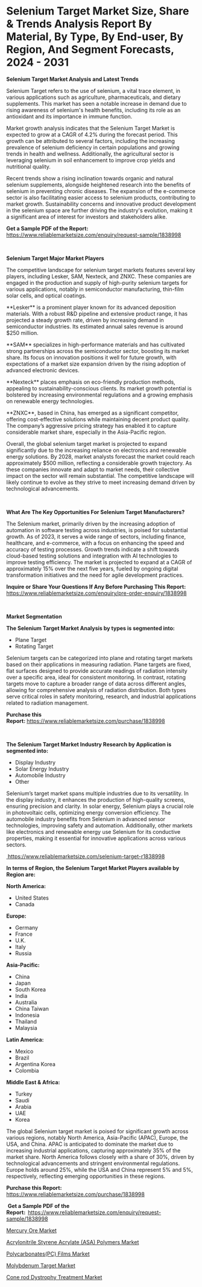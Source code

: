 <p><h1>Selenium Target Market Size, Share & Trends Analysis Report By Material, By Type, By End-user, By Region, And Segment Forecasts, 2024 - 2031</h1></p><p><strong>Selenium Target Market Analysis and Latest Trends</strong></p>
<p><p>Selenium Target refers to the use of selenium, a vital trace element, in various applications such as agriculture, pharmaceuticals, and dietary supplements. This market has seen a notable increase in demand due to rising awareness of selenium's health benefits, including its role as an antioxidant and its importance in immune function. </p><p>Market growth analysis indicates that the Selenium Target Market is expected to grow at a CAGR of 4.2% during the forecast period. This growth can be attributed to several factors, including the increasing prevalence of selenium deficiency in certain populations and growing trends in health and wellness. Additionally, the agricultural sector is leveraging selenium in soil enhancement to improve crop yields and nutritional quality.</p><p>Recent trends show a rising inclination towards organic and natural selenium supplements, alongside heightened research into the benefits of selenium in preventing chronic diseases. The expansion of the e-commerce sector is also facilitating easier access to selenium products, contributing to market growth. Sustainability concerns and innovative product development in the selenium space are further driving the industry's evolution, making it a significant area of interest for investors and stakeholders alike.</p></p>
<p><strong>Get a Sample PDF of the Report:&nbsp;</strong> <a href="https://www.reliablemarketsize.com/enquiry/request-sample/1838998?utm_campaign=1103&utm_medium=2&utm_source=Github&utm_content=ia&utm_term=11112024&utm_id=selenium-target">https://www.reliablemarketsize.com/enquiry/request-sample/1838998</a></p>
<p>&nbsp;</p>
<p><strong>Selenium Target Major Market Players</strong></p>
<p><p>The competitive landscape for selenium target markets features several key players, including Lesker, SAM, Nexteck, and ZNXC. These companies are engaged in the production and supply of high-purity selenium targets for various applications, notably in semiconductor manufacturing, thin-film solar cells, and optical coatings.</p><p>**Lesker** is a prominent player known for its advanced deposition materials. With a robust R&D pipeline and extensive product range, it has projected a steady growth rate, driven by increasing demand in semiconductor industries. Its estimated annual sales revenue is around $250 million.</p><p>**SAM** specializes in high-performance materials and has cultivated strong partnerships across the semiconductor sector, boosting its market share. Its focus on innovation positions it well for future growth, with expectations of a market size expansion driven by the rising adoption of advanced electronic devices.</p><p>**Nexteck** places emphasis on eco-friendly production methods, appealing to sustainability-conscious clients. Its market growth potential is bolstered by increasing environmental regulations and a growing emphasis on renewable energy technologies.</p><p>**ZNXC**, based in China, has emerged as a significant competitor, offering cost-effective solutions while maintaining decent product quality. The company’s aggressive pricing strategy has enabled it to capture considerable market share, especially in the Asia-Pacific region.</p><p>Overall, the global selenium target market is projected to expand significantly due to the increasing reliance on electronics and renewable energy solutions. By 2028, market analysts forecast the market could reach approximately $500 million, reflecting a considerable growth trajectory. As these companies innovate and adapt to market needs, their collective impact on the sector will remain substantial. The competitive landscape will likely continue to evolve as they strive to meet increasing demand driven by technological advancements.</p></p>
<p>&nbsp;</p>
<p><strong>What Are The Key Opportunities For Selenium Target Manufacturers?</strong></p>
<p><p>The Selenium market, primarily driven by the increasing adoption of automation in software testing across industries, is poised for substantial growth. As of 2023, it serves a wide range of sectors, including finance, healthcare, and e-commerce, with a focus on enhancing the speed and accuracy of testing processes. Growth trends indicate a shift towards cloud-based testing solutions and integration with AI technologies to improve testing efficiency. The market is projected to expand at a CAGR of approximately 15% over the next five years, fueled by ongoing digital transformation initiatives and the need for agile development practices.</p></p>
<p><strong>Inquire or Share Your Questions If Any Before Purchasing This Report:</strong> <a href="https://www.reliablemarketsize.com/enquiry/pre-order-enquiry/1838998?utm_campaign=1103&utm_medium=2&utm_source=Github&utm_content=ia&utm_term=11112024&utm_id=selenium-target">https://www.reliablemarketsize.com/enquiry/pre-order-enquiry/1838998</a></p>
<p>&nbsp;</p>
<p><strong>Market Segmentation</strong></p>
<p><strong>The Selenium Target Market Analysis by types is segmented into:</strong></p>
<p><ul><li>Plane Target</li><li>Rotating Target</li></ul></p>
<p><p>Selenium targets can be categorized into plane and rotating target markets based on their applications in measuring radiation. Plane targets are fixed, flat surfaces designed to provide accurate readings of radiation intensity over a specific area, ideal for consistent monitoring. In contrast, rotating targets move to capture a broader range of data across different angles, allowing for comprehensive analysis of radiation distribution. Both types serve critical roles in safety monitoring, research, and industrial applications related to radiation management.</p></p>
<p><strong>Purchase this Report:&nbsp;</strong><a href="https://www.reliablemarketsize.com/purchase/1838998?utm_campaign=1103&utm_medium=2&utm_source=Github&utm_content=ia&utm_term=11112024&utm_id=selenium-target">https://www.reliablemarketsize.com/purchase/1838998</a></p>
<p>&nbsp;</p>
<p><strong>The Selenium Target Market Industry Research by Application is segmented into:</strong></p>
<p><ul><li>Display Industry</li><li>Solar Energy Industry</li><li>Automobile Industry</li><li>Other</li></ul></p>
<p><p>Selenium’s target market spans multiple industries due to its versatility. In the display industry, it enhances the production of high-quality screens, ensuring precision and clarity. In solar energy, Selenium plays a crucial role in photovoltaic cells, optimizing energy conversion efficiency. The automobile industry benefits from Selenium in advanced sensor technologies, improving safety and automation. Additionally, other markets like electronics and renewable energy use Selenium for its conductive properties, making it essential for innovative applications across various sectors.</p></p>
<p><a href="https://www.reliablemarketsize.com/selenium-target-r1838998?utm_campaign=1103&utm_medium=2&utm_source=Github&utm_content=ia&utm_term=11112024&utm_id=selenium-target">&nbsp;https://www.reliablemarketsize.com/selenium-target-r1838998</a></p>
<p><strong>In terms of Region, the Selenium Target Market Players available by Region are:</strong></p>
<p>
    <p> <strong> North America: </strong>
        <ul>
            <li>United States</li>
            <li>Canada</li>
        </ul>
        </p> 
    <p> <strong> Europe: </strong>
        <ul>
            <li>Germany</li>
            <li>France</li>
            <li>U.K.</li>
            <li>Italy</li>
            <li>Russia</li>
        </ul>
        </p> 
    <p> <strong> Asia-Pacific: </strong>
        <ul>
            <li>China</li>
            <li>Japan</li>
            <li>South Korea</li>
            <li>India</li>
            <li>Australia</li>
            <li>China Taiwan</li>
            <li>Indonesia</li>
            <li>Thailand</li>
            <li>Malaysia</li>
        </ul>
        </p> 
    <p> <strong> Latin America: </strong>
        <ul>
            <li>Mexico</li>
            <li>Brazil</li>
            <li>Argentina Korea</li>
            <li>Colombia</li>
        </ul>
        </p> 
    <p> <strong> Middle East & Africa: </strong>
        <ul>
            <li>Turkey</li>
            <li>Saudi</li>
            <li>Arabia</li>
            <li>UAE</li>
            <li>Korea</li>
        </ul>
    </p>
    </p>
<p><p>The global Selenium target market is poised for significant growth across various regions, notably North America, Asia-Pacific (APAC), Europe, the USA, and China. APAC is anticipated to dominate the market due to increasing industrial applications, capturing approximately 35% of the market share. North America follows closely with a share of 30%, driven by technological advancements and stringent environmental regulations. Europe holds around 25%, while the USA and China represent 5% and 5%, respectively, reflecting emerging opportunities in these regions.</p></p>
<p><strong>Purchase this Report: </strong><a href="https://www.reliablemarketsize.com/purchase/1838998?utm_campaign=1103&utm_medium=2&utm_source=Github&utm_content=ia&utm_term=11112024&utm_id=selenium-target">https://www.reliablemarketsize.com/purchase/1838998</a></p>
<p>&nbsp;<strong>Get a Sample PDF of the Report:&nbsp;&nbsp;</strong><a href="https://www.reliablemarketsize.com/enquiry/request-sample/1838998?utm_campaign=1103&utm_medium=2&utm_source=Github&utm_content=ia&utm_term=11112024&utm_id=selenium-target">https://www.reliablemarketsize.com/enquiry/request-sample/1838998</a></p>
<p><strong></strong></p>
<p><p><a href="https://github.com/chr1i1herth/Market-Research-Report-List-1/blob/main/mercury-ore-market.md?utm_campaign=1103&utm_medium=2&utm_source=Github&utm_content=ia&utm_term=11112024&utm_id=selenium-target">Mercury Ore Market</a></p><p><a href="https://www.linkedin.com/pulse/investment-opportunities-acrylonitrile-styrene-acrylate-asa-msytf?utm_campaign=1103&utm_medium=2&utm_source=Github&utm_content=ia&utm_term=11112024&utm_id=selenium-target">Acrylonitrile Styrene Acrylate (ASA) Polymers Market</a></p><p><a href="https://www.linkedin.com/pulse/emerging-trends-polycarbonatespc-films-market-detailed-overview-tpecf?utm_campaign=1103&utm_medium=2&utm_source=Github&utm_content=ia&utm_term=11112024&utm_id=selenium-target">Polycarbonates(PC) Films Market</a></p><p><a href="https://github.com/gdfhhhj/Market-Research-Report-List-6/blob/main/molybdenum-target-market.md?utm_campaign=1103&utm_medium=2&utm_source=Github&utm_content=ia&utm_term=11112024&utm_id=selenium-target">Molybdenum Target Market</a></p><p><a href="https://issuu.com/reportprime-2/docs/cone-rod-dystrophy-treatment-market_0e886b8080a0cb?utm_campaign=1103&utm_medium=2&utm_source=Github&utm_content=ia&utm_term=11112024&utm_id=selenium-target">Cone rod Dystrophy Treatment Market</a></p></p>